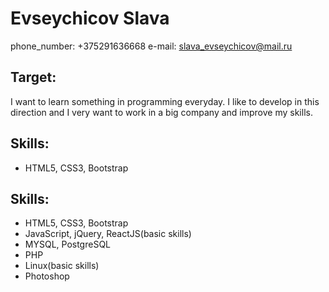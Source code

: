 # Evseychicov Slava
phone_number: +375291636668
e-mail: slava_evseychicov@mail.ru
## Target:
I want to learn something in programming everyday. I like to develop in this direction and I very want to work in a big company and improve my skills.
## Skills:
* HTML5, CSS3, Bootstrap
## Skills:
* HTML5, CSS3, Bootstrap
* JavaScript, jQuery, ReactJS(basic skills)
* MYSQL, PostgreSQL
* PHP
* Linux(basic skills)
* Photoshop